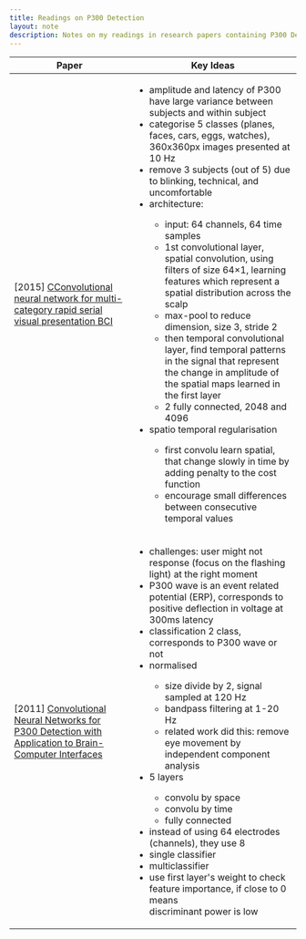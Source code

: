 ```yaml
---
title: Readings on P300 Detection
layout: note
description: Notes on my readings in research papers containing P300 Detection with EEG
---
```


<table>
<thead><th>Paper</th><th>Key Ideas</th></thead>
<tbody>


<tr>
  <td>[2015]
  <a href="https://www.frontiersin.org/articles/10.3389/fncom.2015.00146">
    CConvolutional neural network for multi-category rapid serial visual presentation BCI
  </a>
  </td>
  <td>
    <ul>
      <li>amplitude and latency of P300 have large variance between subjects and within subject</li>
      <li>categorise 5 classes (planes, faces, cars, eggs, watches), 360x360px images presented at 10 Hz</li>
      <li>remove 3 subjects (out of 5) due to blinking, technical, and uncomfortable</li>
      <li>architecture:</li>
      <ul>
        <li>input: 64 channels, 64 time samples</li>
        <li>1st convolutional layer, spatial convolution, using filters of size 64×1, learning features which represent a spatial distribution across the scalp</li>
        <li>max-pool to reduce dimension, size 3, stride 2</li>
        <li>then temporal convolutional layer, find temporal patterns in the signal that represent the change in amplitude of the spatial maps learned in the first layer</li>
        <li>2 fully connected, 2048 and 4096</li>
      </ul>
      <li>spatio temporal regularisation</li>
      <ul>
        <li>first convolu learn spatial, that change slowly in time by adding penalty to the cost function</li>
        <li>encourage small differences between consecutive temporal values</li>
      </ul>
    </ul>
  </td>
</tr>

<tr>
  <td>[2011]
  <a href="https://ieeexplore.ieee.org/abstract/document/5492691/">
    Convolutional Neural Networks for P300 Detection with Application to Brain-Computer Interfaces
  </a>
  </td>
  <td>
    <ul>
      <li>challenges: user might not response (focus on the flashing light) at the right moment</li>
      <li>P300 wave is an event related potential (ERP), corresponds to positive deflection in voltage at 300ms latency</li>
      <li>classification 2 class, corresponds to P300 wave or not
      <li>normalised</li>
      <ul>
        <li>size divide by 2, signal sampled at 120 Hz</li>
        <li>bandpass filtering at 1-20 Hz</li>
        <li>related work did this: remove eye movement by independent component analysis</li>
      </ul>
      <li>5 layers</li>
      <ul>
        <li>convolu by space</li>
        <li>convolu by time</li>
        <li>fully connected</li>
      </ul>
      <li>instead of using 64 electrodes (channels), they use 8</li>
      <li>single classifier</li>
      <li>multiclassifier</li>
      <li>use first layer's weight to check feature importance, if close to 0 means</li> discriminant power is low</li>
    </ul>
  </td>
</tr>


</tbody>
</table>
